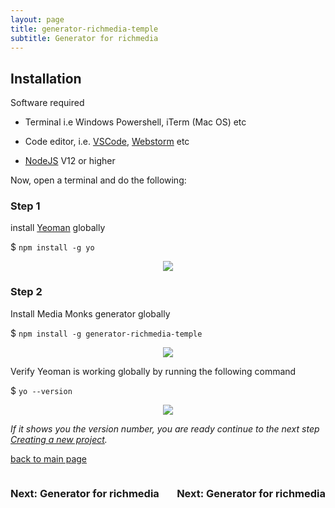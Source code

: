 ```yaml
---
layout: page
title: generator-richmedia-temple
subtitle: Generator for richmedia
---
```

## Installation

Software required

-   Terminal i.e Windows Powershell, iTerm (Mac OS) etc

-   Code editor, i.e. <a href="https://code.visualstudio.com/" target="_blank">VSCode</a>,
    <a href="https://www.jetbrains.com/webstorm/" target="_blank">Webstorm</a> etc

-   <a href="https://nodejs.org/en/" target="_blank">NodeJS</a> V12 or higher

Now, open a terminal and do the following:

### Step 1

install <a href="https://yeoman.io/" target="_blank">Yeoman</a> globally

$ `npm install -g yo`

<div style="display: flex; justify-content: center">
<img src="https://res.cloudinary.com/frankie-dev/image/upload/v1608809628/MM_Temple_Server_docs/Screenshot_yoeman_install.png" />
</div>

### Step 2

Install Media Monks generator globally

$ `npm install -g generator-richmedia-temple`

<div style="display: flex; justify-content: center">
<img src="https://res.cloudinary.com/frankie-dev/image/upload/v1608809983/MM_Temple_Server_docs/Screenshot_install_generator.png" />
</div>

Verify Yeoman is working globally by running the following command

$ `yo --version`

<div style="display: flex; justify-content: center">
<img src="https://res.cloudinary.com/frankie-dev/image/upload/v1608810170/MM_Temple_Server_docs/Screenshot_yo_--vesion.png" />
</div>

_If it shows you the version number, you are ready continue to the next step [Creating a new project](getting-started.md)._

[back to main page](./index.html)
<div class="page__navigation" style="display: flex; justify-content: space-between;">
    <div class="pageNav__wrapper" style="display: flex; flex-direction: column; align-items: flex-start;">
        <a href="https://mediamonks.github.io/display-advertising-docs/generator/" class="pageNav__item">
          <i class="fas fa-arrow-left" style="font-size: 2.5rem;"></i>
        </a>
        <div class="pageNav__title">
          <h3>Next: Generator for richmedia</h3>
        </div>
    </div>
    <div class="pageNav__wrapper" style="display: flex; flex-direction: column; align-items: flex-end;">
        <a href="https://mediamonks.github.io/display-advertising-docs/generator/" class="pageNav__item">
          <i class="fas fa-arrow-right" style="font-size: 2.5rem;"></i>
        </a>
        <div class="pageNav__title">
          <h3>Next: Generator for richmedia</h3>
        </div>
    </div>
</div>
